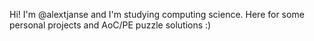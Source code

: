 Hi! I'm @alextjanse and I'm studying computing science. Here for some personal projects and AoC/PE puzzle solutions :)
